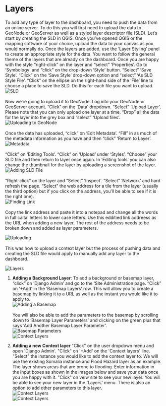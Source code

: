# Layers

To add any type of layer to the dashboard, you need to push the data from an online server. To do this you will first need to upload the data to GeoNode or GeoServer
as well as a styled layer descriptor file (SLD). Let’s start by creating the SLD in QGIS. Once you’ve opened QGIS or the mapping software of your choice, upload the 
data to your canvas as you would normally do. Once the layers are added, use the ‘Layer Styling’ panel to create an appropriate style for the data. You want to follow
the general theme of the layers that are already on the dashboard. Once you are happy with the style “right-click” on the layer and “select” ‘Properties’. 
Go to ‘Symbology’ and “click” on the drop-down ‘Style’ button. “Select” ‘Save Style’. “Click” on the ‘Save Style’ drop-down option and “select” ‘As SLD Style File’.
“Click” on the ellipse on the right-hand side of the ‘File’ line to choose a place to save the SLD. Do this for each file you want to upload.
<br>  ![SLD](../../img/sld.gif  "SLD") <br> <br>
Now we’re going to upload it to GeoNode. Log into your GeoNode or GeoServer account. “Click” on the ‘Data’ dropdown. “Select” ‘Upload Layer’. Please note that
you can only upload one layer at a time. “Drop” all the data for the layer into the grey box and “select” ‘Upload files’.  <br>
![Uploading to GeoNode](../../img/geonode_upload.gif  "Uploading to GeoNode") <br><br>
Once the data has uploaded, “click” on ‘Edit Metadata’. “Fill” in as much of the metadata information as you have and then “click” ‘Return to Layer’. <br>
![Metadata](../../img/metadata.gif  "Metadata") <br> <br>
“Click” on ‘Editing Tools’. “Click” on ‘Upload’ under ‘Styles’. “Choose” your SLD file and then return to layer once again. In ‘Editing tools’ you can also
change the thumbnail for the layer by uploading a screenshot of the layer. <br>
![Adding SLD File](../../img/adding_sld.gif  "Adding SLD File") <br><br>
“Right-click” on the layer and “Select” ‘Inspect’. “Select” ‘Network’ and hard refresh the page. “Select" the web address for a tile from the layer
(usually the third option) but if you click on the address, you’ll be able to see if it is the right one). <br>
![Finding Link](../../img/finding_link.gif  "Finding Link") <br> <br>
Copy the link address and paste it into a notepad and change all the words in full caital letters to lower case letters. Use this edditied link addreess as the URL when adding a new layer. The rest of the address needs to be broken down and added as layer parameters. <br>

![Uploading](../../img/uploading.gif  "Uploading") <br><br>
This was how to upload a context layer but the process of pushing data and creating the SLD file would apply to manually add any layer to the dashboard.

![ Layers ](../../img/layers-diagramflow.png "Layers") 

1.	**Adding a Background Layer**:
To add a background or basemap layer, “click” on ‘Django Admin’ and go to the ‘Site Administration page. “Click” on ‘+Add’ in the ‘Basemap Layers’ row. This will allow you
to create a basemap by linking it to a URL as well as the instant you would like it to apply to. 
<br>![ Adding a Basemap](../../img/new-basemap.png "Adding a Basemap")<br><br>
You will also be able to add the parameters to the basemap by scrolling down to ‘Basemap Layer Parameters’ and clicking on the green plus that says ‘Add Another 
Basemap Layer Parameter’.
<br>![Basemap Parameters](../../img/new-basemap-parameters.png "Basemap Parameters")<br>
![Context Layers](../../img/context-layers-diagramflow.png "Context Layers") 

2. **Adding a new Context layer**
"Click" on the user dropdown menu and open 'Django Admin'. "Click" on '+Add' on the 'Context layers' line. "Select" the instance you would like to add the context layer to.
We will use the existing Somalia instance and Flood Hazard layer as an example. The layer shows areas that are prone to flooding. Enter information in the input boxes as 
shown in the images below and save your data once you are happy with it. "Click" on veiw site to see your new layer. You will be able to see your new layer in the 'Layers' menu. There is also an option to add other parameters to this layer. 
<br>![Context Layers](../../img/context-layer.png "Context Layers")<br>
![Context Layers](../../img/context-layer.gif "Context Layers")




